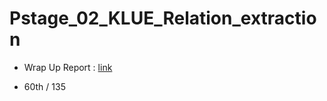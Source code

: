 # Pstage_02_KLUE_Relation_extraction

- Wrap Up Report : [link](https://www.notion.so/Wrap-Up-Report-caea7545500e45c3896bf8d758dd15df)

- 60th / 135
